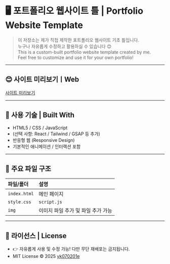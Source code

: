 # 🖥️ 포트폴리오 웹사이트 틀 | Portfolio Website Template

> 이 저장소는 제가 직접 제작한 포트폴리오 웹사이트 기초 틀입니다.  
> 누구나 자유롭게 수정하고 활용하실 수 있습니다 😊  
> This is a custom-built portfolio website template created by me.  
> Feel free to customize and use it for your own portfolio!

---

## 😊 사이트 미리보기ㅣWeb

[사이트 미리보기](http://yk070201web.kro.kr/)

---

## 🧰 사용 기술 | Built With

- HTML5 / CSS / JavaScript
- (선택 사항: React / Tailwind / GSAP 등 추가)
- 반응형 웹 (Responsive Design)
- 기본적인 애니메이션 / 인터랙션 포함

---

## 📂 주요 파일 구조
| 파일/폴더 | 설명 |
|:---|:---|
| `index.html` | 메인 페이지 |
| `style.css`| `script.js` | 디자인과 레이아웃 및 동작과 기능수정
| `img` | 이미지 파일 추가 및 파일 추가 가능 

---

## 📝 라이선스 | License

- 👉 자유롭게 사용 및 수정 가능! 다만 무단 재배포는 금지됩니다.
- MIT License © 2025 [yk070201e](https://github.com/yk070201e)

